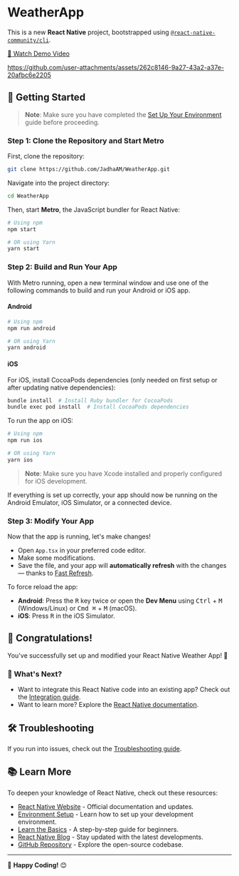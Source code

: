 # WeatherApp

This is a new **React Native** project, bootstrapped using [`@react-native-community/cli`](https://github.com/react-native-community/cli).

[🎥 Watch Demo Video](https://drive.google.com/file/d/1GXLhUYRXhcCueRlKMfDEmfrkOPbc10gI/view?usp=sharing)


https://github.com/user-attachments/assets/262c8146-9a27-43a2-a37e-20afbc6e2205



## 📌 Getting Started




> **Note**: Make sure you have completed the [Set Up Your Environment](https://reactnative.dev/docs/set-up-your-environment) guide before proceeding.

### Step 1: Clone the Repository and Start Metro

First, clone the repository:

```sh
git clone https://github.com/JadhaAM/WeatherApp.git
```

Navigate into the project directory:

```sh
cd WeatherApp
```

Then, start **Metro**, the JavaScript bundler for React Native:

```sh
# Using npm
npm start

# OR using Yarn
yarn start
```

### Step 2: Build and Run Your App

With Metro running, open a new terminal window and use one of the following commands to build and run your Android or iOS app.

#### Android

```sh
# Using npm
npm run android

# OR using Yarn
yarn android
```

#### iOS

For iOS, install CocoaPods dependencies (only needed on first setup or after updating native dependencies):

```sh
bundle install  # Install Ruby bundler for CocoaPods
bundle exec pod install  # Install CocoaPods dependencies
```

To run the app on iOS:

```sh
# Using npm
npm run ios

# OR using Yarn
yarn ios
```

> **Note**: Make sure you have Xcode installed and properly configured for iOS development.

If everything is set up correctly, your app should now be running on the Android Emulator, iOS Simulator, or a connected device.

### Step 3: Modify Your App

Now that the app is running, let's make changes!

- Open `App.tsx` in your preferred code editor.
- Make some modifications.
- Save the file, and your app will **automatically refresh** with the changes — thanks to [Fast Refresh](https://reactnative.dev/docs/fast-refresh).

To force reload the app:

- **Android**: Press the <kbd>R</kbd> key twice or open the **Dev Menu** using <kbd>Ctrl</kbd> + <kbd>M</kbd> (Windows/Linux) or <kbd>Cmd ⌘</kbd> + <kbd>M</kbd> (macOS).
- **iOS**: Press <kbd>R</kbd> in the iOS Simulator.

## 🎉 Congratulations!

You've successfully set up and modified your React Native Weather App! 🚀

### 🎯 What's Next?

- Want to integrate this React Native code into an existing app? Check out the [Integration guide](https://reactnative.dev/docs/integration-with-existing-apps).
- Want to learn more? Explore the [React Native documentation](https://reactnative.dev/docs/getting-started).

## 🛠 Troubleshooting

If you run into issues, check out the [Troubleshooting guide](https://reactnative.dev/docs/troubleshooting).

## 📚 Learn More

To deepen your knowledge of React Native, check out these resources:

- [React Native Website](https://reactnative.dev) - Official documentation and updates.
- [Environment Setup](https://reactnative.dev/docs/environment-setup) - Learn how to set up your development environment.
- [Learn the Basics](https://reactnative.dev/docs/getting-started) - A step-by-step guide for beginners.
- [React Native Blog](https://reactnative.dev/blog) - Stay updated with the latest developments.
- [GitHub Repository](https://github.com/facebook/react-native) - Explore the open-source codebase.

---

🚀 **Happy Coding!** 😊
